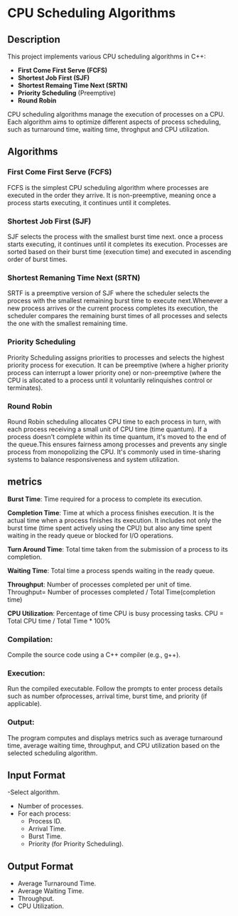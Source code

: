 # CPU Scheduling Algorithms

## Description
This project implements various CPU scheduling algorithms in C++:

- **First Come First Serve (FCFS)**
- **Shortest Job First (SJF)**
- **Shortest Remaing Time Next (SRTN)**
- **Priority Scheduling** (Preemptive)
- **Round Robin**

CPU scheduling algorithms manage the execution of processes on a CPU. Each algorithm aims to optimize different aspects of process scheduling, such as turnaround time, waiting time, throghput and CPU utilization.

## Algorithms

### First Come First Serve (FCFS)

FCFS is the simplest CPU scheduling algorithm where processes are executed in the order they arrive. It is non-preemptive, meaning once a process starts executing, it continues until it completes.

### Shortest Job First (SJF)

SJF selects the process with the smallest burst time next. once a process starts executing, it continues until it completes its execution. Processes are sorted based on their burst time (execution time) and executed in ascending order of burst times.

### Shortest Remaning Time Next (SRTN)

SRTF is a preemptive version of SJF where the scheduler selects the process with the smallest remaining burst time to execute next.Whenever a new process arrives or the current process completes its execution, the scheduler compares the remaining burst times of all processes and selects the one with the smallest remaining time.

### Priority Scheduling

Priority Scheduling assigns priorities to processes and selects the highest priority process for execution. It can be preemptive (where a higher priority process can interrupt a lower priority one) or non-preemptive (where the CPU is allocated to a process until it voluntarily relinquishes control or terminates).

### Round Robin

Round Robin scheduling allocates CPU time to each process in turn, with each process receiving a small unit of CPU time (time quantum). If a process doesn't complete within its time quantum, it's moved to the end of the queue.This ensures fairness among processes and prevents any single process from monopolizing the CPU. It's commonly used in time-sharing systems to balance responsiveness and system utilization.


## metrics
**Burst Time**: Time required for a process to complete its execution.  

**Completion Time**: Time at which a process finishes execution. It is the actual time when a process finishes its execution. It includes not only the burst time (time spent actively using the CPU) but also any time spent waiting in the ready queue or blocked for I/O operations.  

**Turn Around Time**: Total time taken from the submission of a process to its completion.  

**Waiting Time**: Total time a process spends waiting in the ready queue.  

**Throughput**: Number of processes completed per unit of time.                             
Throughput= Number of processes completed / Total Time(completion time)

**CPU Utilization**: Percentage of time CPU is busy processing tasks.
CPU = Total CPU time / Total Time * 100%


### Compilation:
Compile the source code using a C++ compiler (e.g., g++).

### Execution:
Run the compiled executable.
Follow the prompts to enter process details such as number ofprocesses, arrival time, burst time, and priority (if applicable).

### Output:
The program computes and displays metrics such as average turnaround time, average waiting time, throughput, and CPU utilization based on the selected scheduling algorithm.

## Input Format
-Select algorithm.
- Number of processes.
- For each process:
  - Process ID.
  - Arrival Time.
  - Burst Time.
  - Priority (for Priority Scheduling).

## Output Format
- Average Turnaround Time.
- Average Waiting Time.
- Throughput.
- CPU Utilization.
